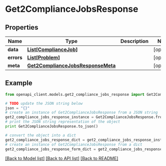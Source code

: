# Get2ComplianceJobsResponse


## Properties
Name | Type | Description | Notes
------------ | ------------- | ------------- | -------------
**data** | [**List[ComplianceJob]**](ComplianceJob.md) |  | [optional] 
**errors** | [**List[Problem]**](Problem.md) |  | [optional] 
**meta** | [**Get2ComplianceJobsResponseMeta**](Get2ComplianceJobsResponseMeta.md) |  | [optional] 

## Example

```python
from openapi_client.models.get2_compliance_jobs_response import Get2ComplianceJobsResponse

# TODO update the JSON string below
json = "{}"
# create an instance of Get2ComplianceJobsResponse from a JSON string
get2_compliance_jobs_response_instance = Get2ComplianceJobsResponse.from_json(json)
# print the JSON string representation of the object
print Get2ComplianceJobsResponse.to_json()

# convert the object into a dict
get2_compliance_jobs_response_dict = get2_compliance_jobs_response_instance.to_dict()
# create an instance of Get2ComplianceJobsResponse from a dict
get2_compliance_jobs_response_form_dict = get2_compliance_jobs_response.from_dict(get2_compliance_jobs_response_dict)
```
[[Back to Model list]](../README.md#documentation-for-models) [[Back to API list]](../README.md#documentation-for-api-endpoints) [[Back to README]](../README.md)


